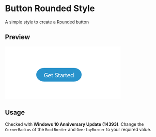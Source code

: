 # Button Rounded Style
A simple style to create a Rounded button

## 	Preview
![Image Preview](ButtonRoundedStyle.gif "Image Preview")

## Usage
Checked with **Windows 10 Anniversary Update (14393)**. Change the `CornerRadius` of the `RootBorder` and `OverlayBorder` to your required value.